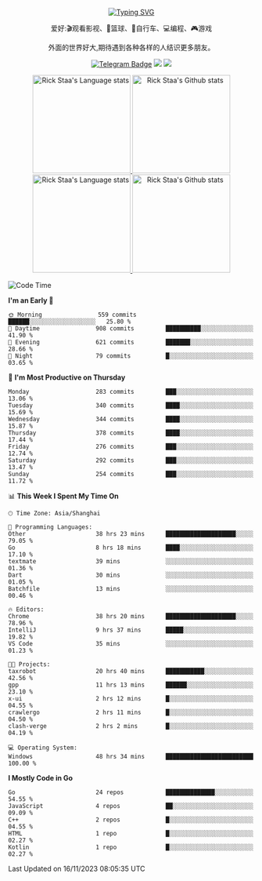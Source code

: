 <div align="center"> 

[![Typing SVG](https://readme-typing-svg.herokuapp.com?size=25&duration=2500&color=eeeeee&vCenter=true&width=200&height=40&lines=Hi+there+%F0%9F%91%8B%F0%9F%8F%BB;I'm+DanBai)](https://git.io/typing-svg)

爱好:🎬观看影视、🏀篮球、🚴自行车、💻编程、🎮游戏

外面的世界好大,期待遇到各种各样的人结识更多朋友。

[![Telegram Badge](https://img.shields.io/badge/-Telegram-blue?style=flat&logo=Telegram&logoColor=white)](https://t.me/danbai9420) 
[![](https://img.shields.io/badge/-Blog-brightgreen?style=flat&logo=Blogger&logoColor=white)](https://p00q.cn)
[![](https://img.shields.io/badge/-Email-red?style=flat&logo=Mail.Ru&logoColor=white)](mailto:danbai@88.com)
</div>

<!-- Light Mode -->
<div align="center"> 
<a href="https://github.com/anuraghazra/github-readme-stats#gh-light-mode-only">
<img height=200 src="https://github-readme-stats.vercel.app/api/top-langs/?username=danbai225&layout=compact&langs_count=10&hide_border=1&role=OWNER,COLLABORATOR#gh-light-mode-only" alt="Rick Staa's Language stats" />
</a>
<a href="https://github.com/anuraghazra/github-readme-stats#gh-light-mode-only">
<img height=200 src="https://github-readme-stats.vercel.app/api?username=danbai225&show_icons=true&count_private=true&line_height=28&hide_border=1&include_all_commits=true&card_width=450&role=OWNER,COLLABORATOR&exclude_repo=github-readme-stats#gh-light-mode-only" alt="Rick Staa's Github stats" />
</a>
</div>

<!-- Dark Mode -->
<div align="center"> 
<a href="https://github.com/anuraghazra/github-readme-stats#gh-dark-mode-only">
<img height=200 src="https://github-readme-stats.vercel.app/api/top-langs/?username=danbai225&layout=compact&langs_count=10&hide_border=1&role=OWNER,COLLABORATOR&theme=github_dark#gh-dark-mode-only" alt="Rick Staa's Language stats" />
</a>
<a href="https://github.com/anuraghazra/github-readme-stats#gh-dark-mode-only">
<img height=200 src="https://github-readme-stats.vercel.app/api?username=danbai225&show_icons=true&count_private=true&line_height=28&hide_border=1&include_all_commits=true&card_width=450&role=OWNER,COLLABORATOR&exclude_repo=github-readme-stats&theme=github_dark#gh-dark-mode-only" alt="Rick Staa's Github stats" />
</a>
</div>

<!--START_SECTION:waka-->
![Code Time](http://img.shields.io/badge/Code%20Time-1%2C498%20hrs%2035%20mins-blue)

**I'm an Early 🐤** 

```text
🌞 Morning                559 commits         ██████░░░░░░░░░░░░░░░░░░░   25.80 % 
🌆 Daytime                908 commits         ██████████░░░░░░░░░░░░░░░   41.90 % 
🌃 Evening                621 commits         ███████░░░░░░░░░░░░░░░░░░   28.66 % 
🌙 Night                  79 commits          █░░░░░░░░░░░░░░░░░░░░░░░░   03.65 % 
```
📅 **I'm Most Productive on Thursday** 

```text
Monday                   283 commits         ███░░░░░░░░░░░░░░░░░░░░░░   13.06 % 
Tuesday                  340 commits         ████░░░░░░░░░░░░░░░░░░░░░   15.69 % 
Wednesday                344 commits         ████░░░░░░░░░░░░░░░░░░░░░   15.87 % 
Thursday                 378 commits         ████░░░░░░░░░░░░░░░░░░░░░   17.44 % 
Friday                   276 commits         ███░░░░░░░░░░░░░░░░░░░░░░   12.74 % 
Saturday                 292 commits         ███░░░░░░░░░░░░░░░░░░░░░░   13.47 % 
Sunday                   254 commits         ███░░░░░░░░░░░░░░░░░░░░░░   11.72 % 
```


📊 **This Week I Spent My Time On** 

```text
🕑︎ Time Zone: Asia/Shanghai

💬 Programming Languages: 
Other                    38 hrs 23 mins      ████████████████████░░░░░   79.05 % 
Go                       8 hrs 18 mins       ████░░░░░░░░░░░░░░░░░░░░░   17.10 % 
textmate                 39 mins             ░░░░░░░░░░░░░░░░░░░░░░░░░   01.36 % 
Dart                     30 mins             ░░░░░░░░░░░░░░░░░░░░░░░░░   01.05 % 
Batchfile                13 mins             ░░░░░░░░░░░░░░░░░░░░░░░░░   00.46 % 

🔥 Editors: 
Chrome                   38 hrs 20 mins      ████████████████████░░░░░   78.96 % 
IntelliJ                 9 hrs 37 mins       █████░░░░░░░░░░░░░░░░░░░░   19.82 % 
VS Code                  35 mins             ░░░░░░░░░░░░░░░░░░░░░░░░░   01.23 % 

🐱‍💻 Projects: 
taxrobot                 20 hrs 40 mins      ███████████░░░░░░░░░░░░░░   42.56 % 
gpp                      11 hrs 13 mins      ██████░░░░░░░░░░░░░░░░░░░   23.10 % 
x-ui                     2 hrs 12 mins       █░░░░░░░░░░░░░░░░░░░░░░░░   04.55 % 
crawlergo                2 hrs 11 mins       █░░░░░░░░░░░░░░░░░░░░░░░░   04.50 % 
clash-verge              2 hrs 2 mins        █░░░░░░░░░░░░░░░░░░░░░░░░   04.19 % 

💻 Operating System: 
Windows                  48 hrs 34 mins      █████████████████████████   100.00 % 
```

**I Mostly Code in Go** 

```text
Go                       24 repos            ██████████████░░░░░░░░░░░   54.55 % 
JavaScript               4 repos             ██░░░░░░░░░░░░░░░░░░░░░░░   09.09 % 
C++                      2 repos             █░░░░░░░░░░░░░░░░░░░░░░░░   04.55 % 
HTML                     1 repo              █░░░░░░░░░░░░░░░░░░░░░░░░   02.27 % 
Kotlin                   1 repo              █░░░░░░░░░░░░░░░░░░░░░░░░   02.27 % 
```




 Last Updated on 16/11/2023 08:05:35 UTC
<!--END_SECTION:waka-->
